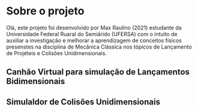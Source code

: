# Sobre o projeto

Olá, este projeto foi desenvolvido por Max Raulino (2021) estudante da Universidade Federal Ruaral do Semiárido (UFERSA) com o intuito de auxiliar a investigação e melhorar a aprendizagem de conceitos físicos presenstes na disciplina de Mecânica Clássica nos tópicos de Lançamento de Projéteis e Colisões Unidimensionais. 

## Canhão Virtual para simulação de Lançamentos Bidimensionais

## Simulaldor de Colisões Unidimensionais